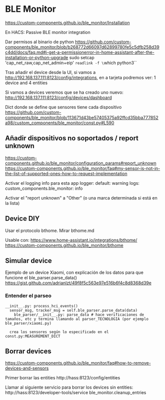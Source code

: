 # BLE Monitor
https://custom-components.github.io/ble_monitor/Installation

En HACS:
Passive BLE monitor integration

Dar permisos al binario de python
https://github.com/custom-components/ble_monitor/blob/b268772d66097d62899780fe5c5dfb258d39c4dd/docs/faq.md#i-get-a-permissionerror-in-home-assistant-after-the-installation-or-python-upgrade
sudo setcap 'cap_net_raw,cap_net_admin+eip' `readlink -f \`which python3\``


Tras añadir el device desde la UI, si vamos a http://192.168.137.111:8123/config/integrations, en a tarjeta podremos ver:
1 device and 4 entities

Si vamos a devices veremos que se ha creado uno nuevo:
http://192.168.137.111:8123/config/devices/dashboard

Dict donde se define que sensores tiene cada dispositivo
https://github.com/custom-components/ble_monitor/blob/113671d43be57405375a92ffcd35bba777852a98/custom_components/ble_monitor/const.py#L590


## Añadir dispositivos no soportados / report unknown
https://custom-components.github.io/ble_monitor/configuration_params#report_unknown
https://custom-components.github.io/ble_monitor/faq#my-sensor-is-not-in-the-list-of-supported-ones-how-to-request-implementation

Activar el logging info para esta app
logger:
  default: warning
  logs:
    custom_components.ble_monitor: info

Activar el "report unknown" a "Other" (o una marca determinada si está en la lista)


## Device DIY
Usar el protocolo bthome.
Mirar bthome.md

Usable con:
https://www.home-assistant.io/integrations/bthome/
https://custom-components.github.io/ble_monitor/bthome

## Simular device
Ejemplo de un device Xiaomi, con explicación de los datos para que funcione el ble_parser.parse_data()
https://gist.github.com/adrianlzt/49f8f5c563e97e516b6f4c8d8368d39e

### Entender el parseo
```
__init__.py: process_hci_events()
  sensor_msg, tracker_msg = self.ble_parser.parse_data(data)
    ble_parser/__init__.py: parse_data # hace verificaciones de tamaños, etc y termina llamando al parser_TECNOLOGIA (por ejemplo ble_parser/xiaomi.py)

  crea los sensores según lo especificado en el const.py:MEASUREMENT_DICT
```


## Borrar devices
https://custom-components.github.io/ble_monitor/faq#how-to-remove-devices-and-sensors

Primer borrar las entities
http://hass:8123/config/entities

Llamar al siguiente servicio para borrar los devices sin entities:
http://hass:8123/developer-tools/service
ble_monitor.cleanup_entries
